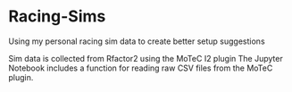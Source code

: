 # Racing-Sims
Using my personal racing sim data to create better setup suggestions

Sim data is collected from Rfactor2 using the MoTeC I2 plugin
The Jupyter Notebook includes a function for reading raw CSV files from the MoTeC plugin. 
